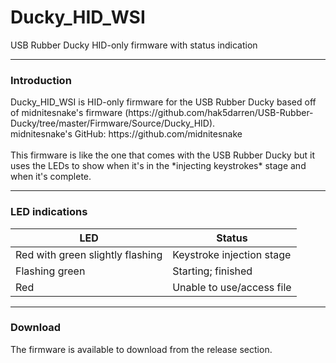 Ducky_HID_WSI
=====
USB Rubber Ducky HID-only firmware with status indication

---------------
<h3>Introduction</h3>
Ducky_HID_WSI is HID-only firmware for the USB Rubber Ducky based off of midnitesnake's firmware (https://github.com/hak5darren/USB-Rubber-Ducky/tree/master/Firmware/Source/Ducky_HID).
<br>
midnitesnake's GitHub: https://github.com/midnitesnake
<br>
<br>
This firmware is like the one that comes with the USB Rubber Ducky but it uses the LEDs to show when it's in the *injecting keystrokes* stage and when it's complete.

---------------
<h3>LED indications</h3>

| LED                              | Status                    |
| -------------------------------- | ------------------------- |
| Red with green slightly flashing | Keystroke injection stage |
| Flashing green                   | Starting; finished        |
| Red                              | Unable to use/access file |

---------------
<h3>Download</h3>
The firmware is available to download from the release section.
